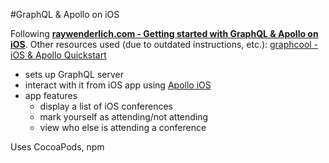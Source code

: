 #GraphQL & Apollo on iOS

Following **[raywenderlich.com - Getting started with GraphQL & Apollo on iOS](https://www.raywenderlich.com/158433/getting-started-graphql-apollo-ios)**. Other resources used (due to outdated instructions, etc.): [graphcool - iOS & Apollo Quickstart](https://www.graph.cool/docs/quickstart/frontend/ios/apollo-nohcao8loo)

* sets up GraphQL server
* interact with it from iOS app using [Apollo iOS](https://github.com/apollographql/apollo-ios)
* app features
    * display a list of iOS conferences
    * mark yourself as attending/not attending
    * view who else is attending a conference
    
Uses CocoaPods, npm
